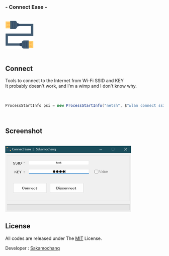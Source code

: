 <div align="left">
  <h3>- Connect Ease -</h3>
  <br>
  <a href="#">
    <img src="./assets/ConnectEase.png" width="90px">
  </a>
  <br>
  <br>

</div>

## Connect

Tools to connect to the Internet from Wi-Fi SSID and KEY  
It probably doesn't work, and I'm a wimp and I don't know why.

<br>

```cs
ProcessStartInfo psi = new ProcessStartInfo("netsh", $"wlan connect ssid={SSID} keyMaterial={KEY}");
```

<br>

## Screenshot

<br>

<img src="./assets/App.png" width="400px">

<br>

## License

All codes are released under The [MIT](https://github.com/Sakamochanq/dotnet-archive/blob/master/LICENSE) License.

Developer : [Sakamochanq](https://github.com/Sakamochanq)